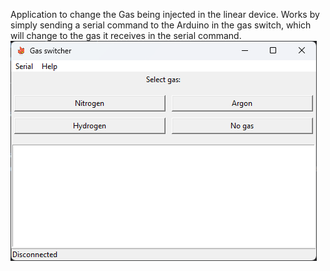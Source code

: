 Application to change the Gas being injected in the linear device. Works by simply sending a serial command to the Arduino in the gas switch, which will change to the gas it receives in the serial command.
![screenshot of program](screenshot.png)

